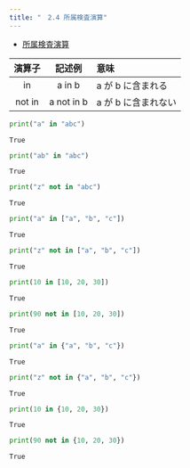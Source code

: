 ```yaml
---
title: "　2.4 所属検査演算"
---
```


* [所属検査演算](https://docs.python.org/ja/3/reference/expressions.html#membership-test-operations)

|演算子|記述例|意味|
|:-:|:-:|:--|
|in|a in b|a が b に含まれる|
|not in|a not in b|a が b に含まれない|

```python:サンプルコード：sample_160.py
print("a" in "abc")
```

```text:実行結果
True
```

```python:サンプルコード：sample_161.py
print("ab" in "abc")
```

```text:実行結果
True
```

```python:サンプルコード：sample_162.py
print("z" not in "abc")
```

```text:実行結果
True
```

```python:サンプルコード：sample_163.py
print("a" in ["a", "b", "c"])
```

```text:実行結果
True
```

```python:サンプルコード：sample_164.py
print("z" not in ["a", "b", "c"])
```

```text:実行結果
True
```

```python:サンプルコード：sample_165.py
print(10 in [10, 20, 30])
```

```text:実行結果
True
```

```python:サンプルコード：sample_166.py
print(90 not in [10, 20, 30])
```

```text:実行結果
True
```

```python:サンプルコード：sample_167.py
print("a" in {"a", "b", "c"})
```

```text:実行結果
True
```

```python:サンプルコード：sample_168.py
print("z" not in {"a", "b", "c"})
```

```text:実行結果
True
```

```python:サンプルコード：sample_169.py
print(10 in {10, 20, 30})
```

```text:実行結果
True
```

```python:サンプルコード：sample_170.py
print(90 not in {10, 20, 30})
```

```text:実行結果
True
```